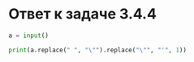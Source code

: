 # Ответ к задаче 3.4.4

```python
a = input()

print(a.replace(" ", "\"").replace("\"", "'", 1))
```
